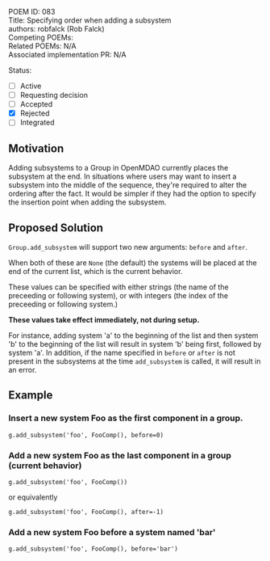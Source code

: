 POEM ID: 083  
Title: Specifying order when adding a subsystem  
authors: robfalck (Rob Falck)  
Competing POEMs:  
Related POEMs:  N/A  
Associated implementation PR: N/A

Status:

- [ ] Active
- [ ] Requesting decision
- [ ] Accepted 
- [x] Rejected
- [ ] Integrated

## Motivation

Adding subsystems to a Group in OpenMDAO currently places the subsystem at the end.
In situations where users may want to insert a subsystem into the middle of the sequence, they're required to alter the ordering after the fact.
It would be simpler if they had the option to specify the insertion point when adding the subsystem.

## Proposed Solution

`Group.add_subsystem` will support two new arguments: `before` and `after`.

When both of these are `None` (the default) the systems will be placed at the end of the current list, which is the current behavior.

These values can be specified with either strings (the name of the preceeding or following system), or with integers (the index of the preceeding or following system.)

**These values take effect immediately, not during setup.**

For instance, adding system 'a' to the beginning of the list and then system 'b' to the beginning of the list will result in system 'b' being first, followed by system 'a'.
In addition, if the name specified in `before` or `after` is not present in the subsystems at the time `add_subsystem` is called, it will result in an error.

## Example

### Insert a new system Foo as the first component in a group.
```
g.add_subsystem('foo', FooComp(), before=0)
```

### Add a new system Foo as the last component in a group (current behavior)

```
g.add_subsystem('foo', FooComp())
```

or equivalently

```
g.add_subsystem('foo', FooComp(), after=-1)
```

### Add a new system Foo before a system named 'bar'

```
g.add_subsystem('foo', FooComp(), before='bar')
```

